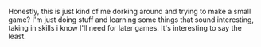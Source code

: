 Honestly, this is just kind of me dorking around and trying to make a small game? I'm just doing stuff and learning some things that sound interesting, taking in skills i know I'll need for later games. It's interesting to say the least.
